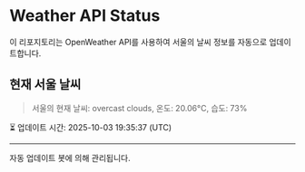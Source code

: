
# Weather API Status

이 리포지토리는 OpenWeather API를 사용하여 서울의 날씨 정보를 자동으로 업데이트합니다.

## 현재 서울 날씨
> 서울의 현재 날씨: overcast clouds, 온도: 20.06°C, 습도: 73%

⏳ 업데이트 시간: 2025-10-03 19:35:37 (UTC)

---
자동 업데이트 봇에 의해 관리됩니다.
